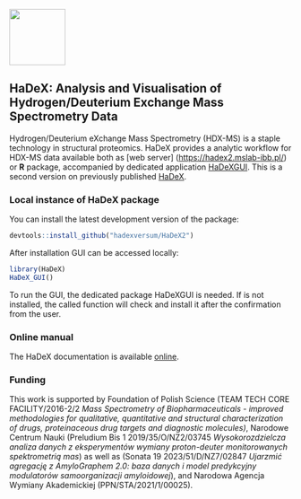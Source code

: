 
<p>
  <img src="https://raw.githubusercontent.com/hadexversum/HaDeX/master/inst/HaDeX/HaDeX.png" width="100">
</p>

## HaDeX: Analysis and Visualisation of Hydrogen/Deuterium Exchange Mass Spectrometry Data 

Hydrogen/Deuterium eXchange Mass Spectrometry (HDX-MS) is a staple technology in structural proteomics. HaDeX provides a analytic workflow for HDX-MS data available both as [web server] (https://hadex2.mslab-ibb.pl/) or **R** package, accompanied by dedicated application [HaDeXGUI](https://github.com/hadexversum/HaDeXGUI). This is a second version on previously published [HaDeX](https://academic.oup.com/bioinformatics/article/36/16/4516/5862011).


### Local instance of HaDeX package

You can install the latest development version of the package:

```R
devtools::install_github("hadexversum/HaDeX2")
```

After installation GUI can be accessed locally:

```R
library(HaDeX)
HaDeX_GUI()
```

To run the GUI, the dedicated package HaDeXGUI is needed. If is not installed, the called function will check and install it after the confirmation from the user.

### Online manual

The HaDeX documentation is available [online](https://hadexversum.github.io/HaDeX2/).


### Funding  

This work is supported by Foundation of Polish Science (TEAM TECH CORE FACILITY/2016-2/2 *Mass Spectrometry of Biopharmaceuticals - improved methodologies for qualitative, quantitative and structural characterization of drugs, proteinaceous drug targets and diagnostic molecules)*, Narodowe Centrum Nauki (Preludium Bis 1 2019/35/O/NZ2/03745 *Wysokorozdzielcza analiza danych z eksperymentów wymiany proton-deuter monitorowanych spektrometrią mas*) as well as (Sonata 19 2023/51/D/NZ7/02847 *Ujarzmić agregację z AmyloGraphem 2.0: baza danych i model predykcyjny modulatorów samoorganizacji amyloidowej*), and Narodowa Agencja Wymiany Akademickiej (PPN/STA/2021/1/00025).

